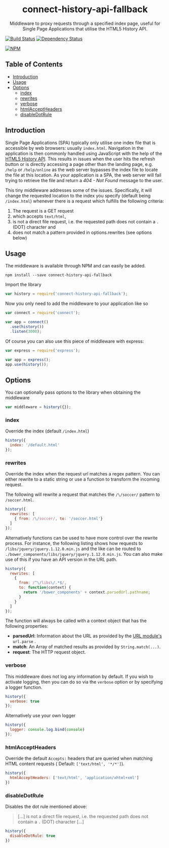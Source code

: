 <h1 align="center">connect-history-api-fallback</h1>
<p align="center">Middleware to proxy requests through a specified index page, useful for Single Page Applications that utilise the HTML5 History API.</p>

[![Build Status](https://travis-ci.org/bripkens/connect-history-api-fallback.svg?branch=master)](https://travis-ci.org/bripkens/connect-history-api-fallback)
[![Dependency Status](https://david-dm.org/bripkens/connect-history-api-fallback/master.svg)](https://david-dm.org/bripkens/connect-history-api-fallback/master)

[![NPM](https://nodei.co/npm/connect-history-api-fallback.png?downloads=true&downloadRank=true)](https://nodei.co/npm/connect-history-api-fallback/)

<h2>Table of Contents</h2>

<!-- TOC depthFrom:2 depthTo:6 withLinks:1 updateOnSave:1 orderedList:0 -->

- [Introduction](#introduction)
- [Usage](#usage)
- [Options](#options)
  - [index](#index)
  - [rewrites](#rewrites)
  - [verbose](#verbose)
  - [htmlAcceptHeaders](#htmlacceptheaders)
  - [disableDotRule](#disabledotrule)

<!-- /TOC -->

## Introduction

Single Page Applications (SPA) typically only utilise one index file that is accessible by web browsers:
usually `index.html`. Navigation in the application is then commonly handled using JavaScript with the help of the
[HTML5 History API](http://www.w3.org/html/wg/drafts/html/master/single-page.html#the-history-interface). This results
in issues when the user hits the refresh button or is directly accessing a page other than the landing page,
e.g. `/help` or `/help/online`
as the web server bypasses the index file to locate the file at this location. As your application is a SPA, the web
server will fail trying to retrieve the file and return a *404 - Not Found*
message to the user.

This tiny middleware addresses some of the issues. Specifically, it will change the requested location to the index you
specify (default being `/index.html`)
whenever there is a request which fulfills the following criteria:

1. The request is a GET request
2. which accepts `text/html`,
3. is not a direct file request, i.e. the requested path does not contain a
   `.` (DOT) character and
4. does not match a pattern provided in options.rewrites (see options below)

## Usage

The middleware is available through NPM and can easily be added.

```
npm install --save connect-history-api-fallback
```

Import the library

```javascript
var history = require('connect-history-api-fallback');
```

Now you only need to add the middleware to your application like so

```javascript
var connect = require('connect');

var app = connect()
  .use(history())
  .listen(3000);
```

Of course you can also use this piece of middleware with express:

```javascript
var express = require('express');

var app = express();
app.use(history());
```

## Options

You can optionally pass options to the library when obtaining the middleware

```javascript
var middleware = history({});
```

### index

Override the index (default `/index.html`)

```javascript
history({
  index: '/default.html'
});
```

### rewrites

Override the index when the request url matches a regex pattern. You can either rewrite to a static string or use a
function to transform the incoming request.

The following will rewrite a request that matches the `/\/soccer/` pattern to `/soccer.html`.

```javascript
history({
  rewrites: [
    { from: /\/soccer/, to: '/soccer.html'}
  ]
});
```

Alternatively functions can be used to have more control over the rewrite process. For instance, the following listing
shows how requests to `/libs/jquery/jquery.1.12.0.min.js` and the like can be routed
to `./bower_components/libs/jquery/jquery.1.12.0.min.js`. You can also make use of this if you have an API version in
the URL path.

```javascript
history({
  rewrites: [
    {
      from: /^\/libs\/.*$/,
      to: function(context) {
        return '/bower_components' + context.parsedUrl.pathname;
      }
    }
  ]
});
```

The function will always be called with a context object that has the following properties:

- **parsedUrl**: Information about the URL as provided by
  the [URL module's](https://nodejs.org/api/url.html#url_url_parse_urlstr_parsequerystring_slashesdenotehost) `url.parse`
  .
- **match**: An Array of matched results as provided by `String.match(...)`.
- **request**: The HTTP request object.

### verbose

This middleware does not log any information by default. If you wish to activate logging, then you can do so via
the `verbose` option or by specifying a logger function.

```javascript
history({
  verbose: true
});
```

Alternatively use your own logger

```javascript
history({
  logger: console.log.bind(console)
});
```

### htmlAcceptHeaders

Override the default `Accepts:` headers that are queried when matching HTML content requests (
Default: `['text/html', '*/*']`).

```javascript
history({
  htmlAcceptHeaders: ['text/html', 'application/xhtml+xml']
})
```

### disableDotRule

Disables the dot rule mentioned above:

> […] is not a direct file request, i.e. the requested path does not contain a `.` (DOT) character […]

```javascript
history({
  disableDotRule: true
})
```
